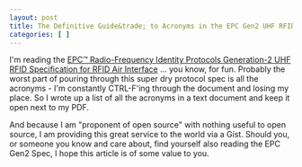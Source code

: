 ```yaml
---
layout: post
title: The Definitive Guide&trade; to Acronyms in the EPC Gen2 UHF RFID Spec 
categories: [ ]
---
```


I'm reading the [EPC&trade; Radio-Frequency Identity Protocols Generation-2 UHF RFID
Specification for RFID Air Interface](http://www.gs1.org/gsmp/kc/epcglobal/uhfc1g2) ... you know, for fun. Probably the worst part of pouring through this super dry protocol spec is all the acronyms - I'm constantly CTRL-F'ing through the document and losing my place. So I wrote up a list of all the acronyms in a text document and keep it open next to my PDF. 

And because I am "proponent of open source" with nothing useful to open source, I am providing this great service to the world via a Gist. Should you, or someone you know and care about, find yourself also reading the EPC Gen2 Spec, I hope this article is of some value to you.

<script src="https://gist.github.com/amritamaz/926227e97229402f3bf2.js"></script>